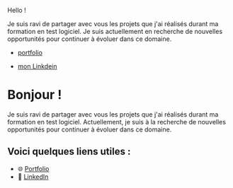 Hello !

Je suis ravi de partager avec vous les projets que j'ai réalisés durant ma formation en test logiciel. Je suis actuellement en recherche de nouvelles opportunités pour continuer à évoluer dans ce domaine.

+ [  portfolio  ]( https://esmailhaidari24.github.io/portfolio/)

+ [ mon Linkdein](linkedin.com/in/esmail-haidari-31483b16a)

# Bonjour !

Je suis ravi de partager avec vous les projets que j'ai réalisés durant ma formation en test logiciel. Actuellement, je suis à la recherche de nouvelles opportunités pour continuer à évoluer dans ce domaine.

## Voici quelques liens utiles :

- 🌐 [Portfolio](https://esmailhaidari24.github.io/portfolio/)
- 💼 [LinkedIn](https://www.linkedin.com/in/esmail-haidari-31483b16a)


